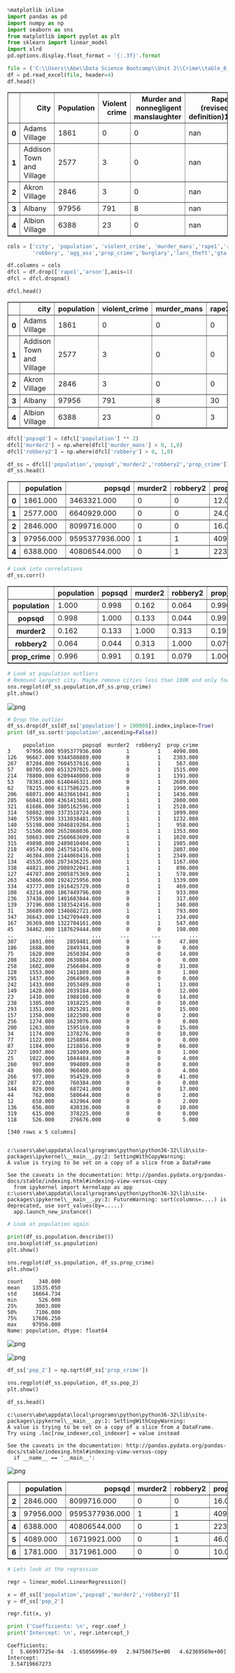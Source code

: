 

```python
%matplotlib inline
import pandas as pd
import numpy as np
import seaborn as sns
from matplotlib import pyplot as plt
from sklearn import linear_model
import xlrd
pd.options.display.float_format = '{:.3f}'.format
```


```python
file = ('C:\\Users\\Abe\\Data Science Bootcamp\\Unit 2\\Crime\\table_8_offenses_known_to_law_enforcement_new_york_by_city_2013.xls')
df = pd.read_excel(file, header=4)
df.head()
```




<div>
<table border="1" class="dataframe">
  <thead>
    <tr style="text-align: right;">
      <th></th>
      <th>City</th>
      <th>Population</th>
      <th>Violent
crime</th>
      <th>Murder and
nonnegligent
manslaughter</th>
      <th>Rape
(revised
definition)1</th>
      <th>Rape
(legacy
definition)2</th>
      <th>Robbery</th>
      <th>Aggravated
assault</th>
      <th>Property
crime</th>
      <th>Burglary</th>
      <th>Larceny-
theft</th>
      <th>Motor
vehicle
theft</th>
      <th>Arson3</th>
    </tr>
  </thead>
  <tbody>
    <tr>
      <th>0</th>
      <td>Adams Village</td>
      <td>1861</td>
      <td>0</td>
      <td>0</td>
      <td>nan</td>
      <td>0</td>
      <td>0</td>
      <td>0</td>
      <td>12</td>
      <td>2</td>
      <td>10</td>
      <td>0</td>
      <td>0</td>
    </tr>
    <tr>
      <th>1</th>
      <td>Addison Town and Village</td>
      <td>2577</td>
      <td>3</td>
      <td>0</td>
      <td>nan</td>
      <td>0</td>
      <td>0</td>
      <td>3</td>
      <td>24</td>
      <td>3</td>
      <td>20</td>
      <td>1</td>
      <td>0</td>
    </tr>
    <tr>
      <th>2</th>
      <td>Akron Village</td>
      <td>2846</td>
      <td>3</td>
      <td>0</td>
      <td>nan</td>
      <td>0</td>
      <td>0</td>
      <td>3</td>
      <td>16</td>
      <td>1</td>
      <td>15</td>
      <td>0</td>
      <td>0</td>
    </tr>
    <tr>
      <th>3</th>
      <td>Albany</td>
      <td>97956</td>
      <td>791</td>
      <td>8</td>
      <td>nan</td>
      <td>30</td>
      <td>227</td>
      <td>526</td>
      <td>4090</td>
      <td>705</td>
      <td>3243</td>
      <td>142</td>
      <td>nan</td>
    </tr>
    <tr>
      <th>4</th>
      <td>Albion Village</td>
      <td>6388</td>
      <td>23</td>
      <td>0</td>
      <td>nan</td>
      <td>3</td>
      <td>4</td>
      <td>16</td>
      <td>223</td>
      <td>53</td>
      <td>165</td>
      <td>5</td>
      <td>nan</td>
    </tr>
  </tbody>
</table>
</div>




```python
cols = ['city', 'population', 'violent_crime', 'murder_mans','rape1','rape2',
        'robbery', 'agg_ass','prop_crime','burglary','larc_theft','gta','arson']

df.columns = cols
dfcl = df.drop(['rape1','arson'],axis=1)
dfcl = dfcl.dropna()
```


```python
dfcl.head()
```




<div>
<table border="1" class="dataframe">
  <thead>
    <tr style="text-align: right;">
      <th></th>
      <th>city</th>
      <th>population</th>
      <th>violent_crime</th>
      <th>murder_mans</th>
      <th>rape2</th>
      <th>robbery</th>
      <th>agg_ass</th>
      <th>prop_crime</th>
      <th>burglary</th>
      <th>larc_theft</th>
      <th>gta</th>
    </tr>
  </thead>
  <tbody>
    <tr>
      <th>0</th>
      <td>Adams Village</td>
      <td>1861</td>
      <td>0</td>
      <td>0</td>
      <td>0</td>
      <td>0</td>
      <td>0</td>
      <td>12</td>
      <td>2</td>
      <td>10</td>
      <td>0</td>
    </tr>
    <tr>
      <th>1</th>
      <td>Addison Town and Village</td>
      <td>2577</td>
      <td>3</td>
      <td>0</td>
      <td>0</td>
      <td>0</td>
      <td>3</td>
      <td>24</td>
      <td>3</td>
      <td>20</td>
      <td>1</td>
    </tr>
    <tr>
      <th>2</th>
      <td>Akron Village</td>
      <td>2846</td>
      <td>3</td>
      <td>0</td>
      <td>0</td>
      <td>0</td>
      <td>3</td>
      <td>16</td>
      <td>1</td>
      <td>15</td>
      <td>0</td>
    </tr>
    <tr>
      <th>3</th>
      <td>Albany</td>
      <td>97956</td>
      <td>791</td>
      <td>8</td>
      <td>30</td>
      <td>227</td>
      <td>526</td>
      <td>4090</td>
      <td>705</td>
      <td>3243</td>
      <td>142</td>
    </tr>
    <tr>
      <th>4</th>
      <td>Albion Village</td>
      <td>6388</td>
      <td>23</td>
      <td>0</td>
      <td>3</td>
      <td>4</td>
      <td>16</td>
      <td>223</td>
      <td>53</td>
      <td>165</td>
      <td>5</td>
    </tr>
  </tbody>
</table>
</div>




```python
dfcl['popsqd'] = (dfcl['population'] ** 2)
dfcl['murder2'] = np.where(dfcl['murder_mans'] > 0, 1,0)
dfcl['robbery2'] = np.where(dfcl['robbery'] > 0, 1,0)

df_ss = dfcl[['population','popsqd','murder2','robbery2','prop_crime']]
df_ss.head()
```




<div>
<table border="1" class="dataframe">
  <thead>
    <tr style="text-align: right;">
      <th></th>
      <th>population</th>
      <th>popsqd</th>
      <th>murder2</th>
      <th>robbery2</th>
      <th>prop_crime</th>
    </tr>
  </thead>
  <tbody>
    <tr>
      <th>0</th>
      <td>1861.000</td>
      <td>3463321.000</td>
      <td>0</td>
      <td>0</td>
      <td>12.000</td>
    </tr>
    <tr>
      <th>1</th>
      <td>2577.000</td>
      <td>6640929.000</td>
      <td>0</td>
      <td>0</td>
      <td>24.000</td>
    </tr>
    <tr>
      <th>2</th>
      <td>2846.000</td>
      <td>8099716.000</td>
      <td>0</td>
      <td>0</td>
      <td>16.000</td>
    </tr>
    <tr>
      <th>3</th>
      <td>97956.000</td>
      <td>9595377936.000</td>
      <td>1</td>
      <td>1</td>
      <td>4090.000</td>
    </tr>
    <tr>
      <th>4</th>
      <td>6388.000</td>
      <td>40806544.000</td>
      <td>0</td>
      <td>1</td>
      <td>223.000</td>
    </tr>
  </tbody>
</table>
</div>




```python
# Look into correlations
df_ss.corr()
```




<div>
<table border="1" class="dataframe">
  <thead>
    <tr style="text-align: right;">
      <th></th>
      <th>population</th>
      <th>popsqd</th>
      <th>murder2</th>
      <th>robbery2</th>
      <th>prop_crime</th>
    </tr>
  </thead>
  <tbody>
    <tr>
      <th>population</th>
      <td>1.000</td>
      <td>0.998</td>
      <td>0.162</td>
      <td>0.064</td>
      <td>0.996</td>
    </tr>
    <tr>
      <th>popsqd</th>
      <td>0.998</td>
      <td>1.000</td>
      <td>0.133</td>
      <td>0.044</td>
      <td>0.991</td>
    </tr>
    <tr>
      <th>murder2</th>
      <td>0.162</td>
      <td>0.133</td>
      <td>1.000</td>
      <td>0.313</td>
      <td>0.191</td>
    </tr>
    <tr>
      <th>robbery2</th>
      <td>0.064</td>
      <td>0.044</td>
      <td>0.313</td>
      <td>1.000</td>
      <td>0.079</td>
    </tr>
    <tr>
      <th>prop_crime</th>
      <td>0.996</td>
      <td>0.991</td>
      <td>0.191</td>
      <td>0.079</td>
      <td>1.000</td>
    </tr>
  </tbody>
</table>
</div>




```python
# Look at population outliers
# Removed largest city. Maybe remove cities less than 100K and only focus on small cities?
sns.regplot(df_ss.population,df_ss.prop_crime)
plt.show()
```


![png](output_6_0.png)



```python
# Drop the outlier
df_ss.drop(df_ss[df_ss['population'] > 100000].index,inplace=True)
print (df_ss.sort('population',ascending=False))
```

         population         popsqd  murder2  robbery2  prop_crime
    3     97956.000 9595377936.000        1         1    4090.000
    126   96667.000 9344508889.000        0         1    2303.000
    267   87204.000 7604537616.000        1         1     567.000
    57    80705.000 6513297025.000        0         1    1515.000
    214   78800.000 6209440000.000        0         1    1391.000
    53    78361.000 6140446321.000        0         1    2689.000
    62    78215.000 6117586225.000        0         1    1990.000
    206   68071.000 4633661041.000        1         1    1436.000
    285   66041.000 4361413681.000        1         1    2800.000
    321   61686.000 3805162596.000        1         1    2528.000
    314   58082.000 3373518724.000        1         1    1099.000
    340   57559.000 3313038481.000        1         1    1232.000
    140   55198.000 3046819204.000        1         1     958.000
    152   51506.000 2652868036.000        1         1    1353.000
    301   50603.000 2560663609.000        0         1    1020.000
    315   49898.000 2489810404.000        1         1    1985.000
    218   49574.000 2457581476.000        1         1    2807.000
    22    46304.000 2144060416.000        1         1    2349.000
    134   45535.000 2073436225.000        1         1    1167.000
    338   44821.000 2008922041.000        1         1     896.000
    127   44787.000 2005875369.000        1         1     578.000
    263   43866.000 1924225956.000        1         1    1339.000
    334   43777.000 1916425729.000        0         1     469.000
    108   43214.000 1867449796.000        0         1     933.000
    236   37438.000 1401603844.000        0         1     317.000
    139   37196.000 1383542416.000        0         1     340.000
    31    36689.000 1346082721.000        1         1     793.000
    347   36643.000 1342709449.000        0         1     334.000
    167   36369.000 1322704161.000        0         1     547.000
    45    34462.000 1187629444.000        0         0     198.000
    ..          ...            ...      ...       ...         ...
    307    1691.000    2859481.000        0         0      47.000
    186    1688.000    2849344.000        0         0       0.000
    75     1628.000    2650384.000        0         0      14.000
    208    1622.000    2630884.000        0         0       0.000
    258    1602.000    2566404.000        0         0      31.000
    128    1553.000    2411809.000        0         0       1.000
    295    1437.000    2064969.000        0         0       0.000
    242    1433.000    2053489.000        0         1      13.000
    149    1428.000    2039184.000        0         0      12.000
    23     1410.000    1988100.000        0         0      14.000
    238    1385.000    1918225.000        0         0      10.000
    293    1351.000    1825201.000        0         0      15.000
    157    1350.000    1822500.000        0         0       2.000
    256    1274.000    1623076.000        0         0       0.000
    200    1263.000    1595169.000        0         0      15.000
    34     1174.000    1378276.000        0         0      10.000
    77     1122.000    1258884.000        0         0       8.000
    87     1104.000    1218816.000        0         0      66.000
    227    1097.000    1203409.000        0         0       1.000
    25     1022.000    1044484.000        0         0       4.000
    260     997.000     994009.000        0         0       8.000
    48      980.000     960400.000        0         0       4.000
    266     977.000     954529.000        0         0      41.000
    287     872.000     760384.000        0         0       0.000
    344     829.000     687241.000        0         0      17.000
    44      762.000     580644.000        0         0       2.000
    12      658.000     432964.000        0         0       2.000
    136     656.000     430336.000        0         0      10.000
    319     615.000     378225.000        0         0       0.000
    118     526.000     276676.000        0         0       5.000
    
    [340 rows x 5 columns]
    

    c:\users\abe\appdata\local\programs\python\python36-32\lib\site-packages\ipykernel\__main__.py:2: SettingWithCopyWarning: 
    A value is trying to be set on a copy of a slice from a DataFrame
    
    See the caveats in the documentation: http://pandas.pydata.org/pandas-docs/stable/indexing.html#indexing-view-versus-copy
      from ipykernel import kernelapp as app
    c:\users\abe\appdata\local\programs\python\python36-32\lib\site-packages\ipykernel\__main__.py:3: FutureWarning: sort(columns=....) is deprecated, use sort_values(by=.....)
      app.launch_new_instance()
    


```python
# Look at population again

print(df_ss.population.describe())
sns.boxplot(df_ss.population)
plt.show()

sns.regplot(df_ss.population, df_ss.prop_crime)
plt.show()
```

    count     340.000
    mean    13535.050
    std     16664.734
    min       526.000
    25%      3003.000
    50%      7106.000
    75%     17686.250
    max     97956.000
    Name: population, dtype: float64
    


![png](output_8_1.png)



![png](output_8_2.png)



```python
df_ss['pop_2'] = np.sqrt(df_ss['prop_crime'])

sns.regplot(df_ss.population, df_ss.pop_2)
plt.show()

df_ss.head()
```

    c:\users\abe\appdata\local\programs\python\python36-32\lib\site-packages\ipykernel\__main__.py:1: SettingWithCopyWarning: 
    A value is trying to be set on a copy of a slice from a DataFrame.
    Try using .loc[row_indexer,col_indexer] = value instead
    
    See the caveats in the documentation: http://pandas.pydata.org/pandas-docs/stable/indexing.html#indexing-view-versus-copy
      if __name__ == '__main__':
    


![png](output_9_1.png)





<div>
<table border="1" class="dataframe">
  <thead>
    <tr style="text-align: right;">
      <th></th>
      <th>population</th>
      <th>popsqd</th>
      <th>murder2</th>
      <th>robbery2</th>
      <th>prop_crime</th>
      <th>pop_2</th>
    </tr>
  </thead>
  <tbody>
    <tr>
      <th>2</th>
      <td>2846.000</td>
      <td>8099716.000</td>
      <td>0</td>
      <td>0</td>
      <td>16.000</td>
      <td>4.000</td>
    </tr>
    <tr>
      <th>3</th>
      <td>97956.000</td>
      <td>9595377936.000</td>
      <td>1</td>
      <td>1</td>
      <td>4090.000</td>
      <td>63.953</td>
    </tr>
    <tr>
      <th>4</th>
      <td>6388.000</td>
      <td>40806544.000</td>
      <td>0</td>
      <td>1</td>
      <td>223.000</td>
      <td>14.933</td>
    </tr>
    <tr>
      <th>5</th>
      <td>4089.000</td>
      <td>16719921.000</td>
      <td>0</td>
      <td>1</td>
      <td>46.000</td>
      <td>6.782</td>
    </tr>
    <tr>
      <th>6</th>
      <td>1781.000</td>
      <td>3171961.000</td>
      <td>0</td>
      <td>0</td>
      <td>10.000</td>
      <td>3.162</td>
    </tr>
  </tbody>
</table>
</div>




```python
# Lets look at the regression

regr = linear_model.LinearRegression()

x = df_ss[['population','popsqd','murder2','robbery2']]
y = df_ss['pop_2']

regr.fit(x, y)

print ('Coefficients: \n', regr.coef_)
print('Intercept: \n', regr.intercept_)

```

    Coefficients: 
     [  5.66997725e-04  -1.65056996e-09   2.94750675e+00   4.62369569e+00]
    Intercept: 
     3.54719667273
    
